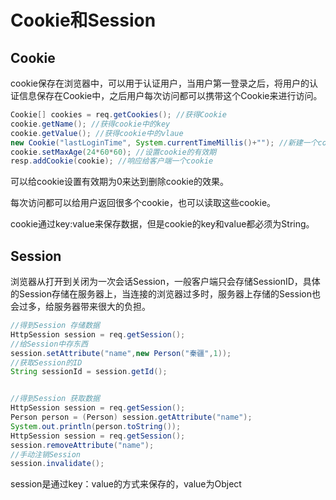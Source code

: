 # Cookie和Session

## Cookie

cookie保存在浏览器中，可以用于认证用户，当用户第一登录之后，将用户的认证信息保存在Cookie中，之后用户每次访问都可以携带这个Cookie来进行访问。

```java
Cookie[] cookies = req.getCookies(); //获得Cookie
cookie.getName(); //获得cookie中的key
cookie.getValue(); //获得cookie中的vlaue
new Cookie("lastLoginTime", System.currentTimeMillis()+""); //新建一个cookie
cookie.setMaxAge(24*60*60); //设置cookie的有效期
resp.addCookie(cookie); //响应给客户端一个cookie
```

可以给cookie设置有效期为0来达到删除cookie的效果。

每次访问都可以给用户返回很多个cookie，也可以读取这些cookie。

cookie通过key:value来保存数据，但是cookie的key和value都必须为String。

## Session

浏览器从打开到关闭为一次会话Session，一般客户端只会存储SessionID，具体的Session存储在服务器上，当连接的浏览器过多时，服务器上存储的Session也会过多，给服务器带来很大的负担。

```java
//得到Session 存储数据
HttpSession session = req.getSession();
//给Session中存东西
session.setAttribute("name",new Person("秦疆",1));
//获取Session的ID
String sessionId = session.getId();


//得到Session 获取数据
HttpSession session = req.getSession();
Person person = (Person) session.getAttribute("name");
System.out.println(person.toString());
HttpSession session = req.getSession();
session.removeAttribute("name");
//手动注销Session
session.invalidate();
```

session是通过key：value的方式来保存的，value为Object